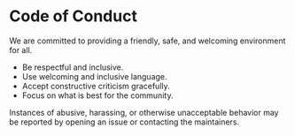 # Code of Conduct

We are committed to providing a friendly, safe, and welcoming environment for all.

- Be respectful and inclusive.
- Use welcoming and inclusive language.
- Accept constructive criticism gracefully.
- Focus on what is best for the community.

Instances of abusive, harassing, or otherwise unacceptable behavior may be reported by opening an issue or contacting the maintainers.
